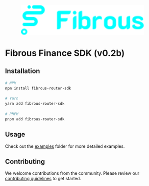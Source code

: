 
<p align="center">
  <a href="https://fibrous.finance">
    <img src="./docs/assets/logo.png" width="400px" >
  </a>
</p>

# Fibrous Finance SDK (v0.2b)

## Installation

```bash
# NPM
npm install fibrous-router-sdk

# Yarn
yarn add fibrous-router-sdk

# PNPM
pnpm add fibrous-router-sdk
```

## Usage

Check out the [examples](./examples) folder for more detailed examples.

## Contributing

We welcome contributions from the community. Please review our [contributing guidelines](./docs/CONTRIBUTING.md) to get started.